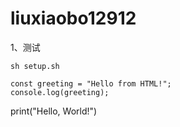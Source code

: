 ﻿# liuxiaobo12912

1、测试



```
sh setup.sh

```

<pre><code>const greeting = "Hello from HTML!";
console.log(greeting);</code></pre>

print("Hello, World!")
